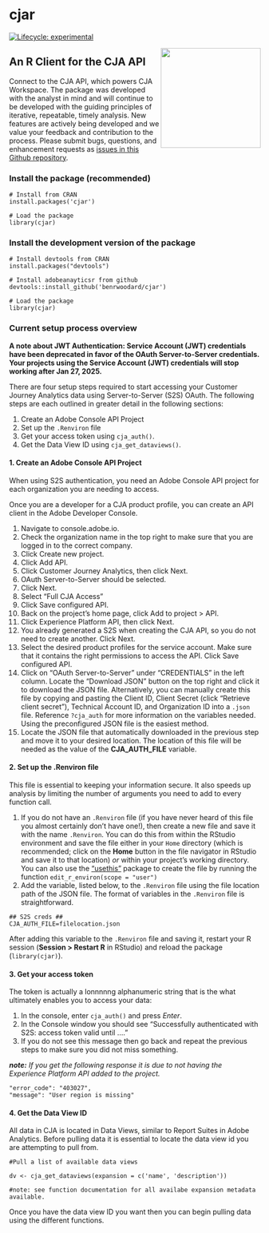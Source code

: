 
<!-- README.md is generated from README.Rmd. Please edit that file -->

# cjar

<!-- badges: start -->

[![Lifecycle:
experimental](https://img.shields.io/badge/lifecycle-experimental-orange.svg)](https://lifecycle.r-lib.org/articles/stages.html)
<!-- badges: end -->

<img src="man/figures/logo.png" align="right" width = "200"/>

## An R Client for the CJA API

Connect to the CJA API, which powers CJA Workspace. The package was
developed with the analyst in mind and will continue to be developed
with the guiding principles of iterative, repeatable, timely analysis.
New features are actively being developed and we value your feedback and
contribution to the process. Please submit bugs, questions, and
enhancement requests as [issues in this Github
repository](https://github.com/searchdiscovery/cjar/issues).

### Install the package (recommended)

    # Install from CRAN
    install.packages('cjar')

    # Load the package
    library(cjar)

### Install the development version of the package

    # Install devtools from CRAN
    install.packages("devtools")

    # Install adobeanayticsr from github
    devtools::install_github('benrwoodard/cjar') 

    # Load the package
    library(cjar) 

### Current setup process overview

**A note about JWT Authentication: Service Account (JWT) credentials
have been deprecated in favor of the OAuth Server-to-Server credentials.
Your projects using the Service Account (JWT) credentials will stop
working after Jan 27, 2025.**

There are four setup steps required to start accessing your Customer
Journey Analytics data using Server-to-Server (S2S) OAuth. The following
steps are each outlined in greater detail in the following sections:

1.  Create an Adobe Console API Project
2.  Set up the `.Renviron` file
3.  Get your access token using `cja_auth()`.
4.  Get the Data View ID using `cja_get_dataviews()`.

#### 1. Create an Adobe Console API Project

When using S2S authentication, you need an Adobe Console API project for
each organization you are needing to access.

Once you are a developer for a CJA product profile, you can create an
API client in the Adobe Developer Console.

1.  Navigate to console.adobe.io.
2.  Check the organization name in the top right to make sure that you
    are logged in to the correct company.
3.  Click Create new project.
4.  Click Add API.
5.  Click Customer Journey Analytics, then click Next.
6.  OAuth Server-to-Server should be selected.
7.  Click Next.
8.  Select “Full CJA Access”
9.  Click Save configured API.
10. Back on the project’s home page, click Add to project \> API.
11. Click Experience Platform API, then click Next.
12. You already generated a S2S when creating the CJA API, so you do not
    need to create another. Click Next.
13. Select the desired product profiles for the service account. Make
    sure that it contains the right permissions to access the API. Click
    Save configured API.
14. Click on “OAuth Server-to-Server” under “CREDENTIALS” in the left
    column. Locate the “Download JSON” button on the top right and click
    it to download the JSON file. Alternatively, you can manually create
    this file by copying and pasting the Client ID, Client Secret (click
    “Retrieve client secret”), Technical Account ID, and Organization ID
    into a `.json` file. Reference `?cja_auth` for more information on
    the variables needed. Using the preconfigured JSON file is the
    easiest method.
15. Locate the JSON file that automatically downloaded in the previous
    step and move it to your desired location. The location of this file
    will be needed as the value of the **CJA_AUTH_FILE** variable.

#### 2. Set up the .Renviron file

This file is essential to keeping your information secure. It also
speeds up analysis by limiting the number of arguments you need to add
to every function call.

1.  If you do not have an `.Renviron` file (if you have never heard of
    this file you almost certainly don’t have one!), then create a new
    file and save it with the name `.Renviron`. You can do this from
    within the RStudio environment and save the file either in your
    `Home` directory (which is recommended; click on the **Home** button
    in the file navigator in RStudio and save it to that location) *or*
    within your project’s working directory. You can also use the
    [“usethis”](https://usethis.r-lib.org/reference/edit.html) package
    to create the file by running the function
    `edit_r_environ(scope = "user")`
2.  Add the variable, listed below, to the `.Renviron` file using the
    file location path of the JSON file. The format of variables in the
    `.Renviron` file is straightforward.

<!-- -->

    ## S2S creds ##
    CJA_AUTH_FILE=filelocation.json

After adding this variable to the `.Renviron` file and saving it,
restart your R session (**Session \> Restart R** in RStudio) and reload
the package (`library(cjar)`).

#### 3. Get your access token

The token is actually a lonnnnng alphanumeric string that is the what
ultimately enables you to access your data:

1.  In the console, enter `cja_auth()` and press *Enter*.
2.  In the Console window you should see “Successfully authenticated
    with S2S: access token valid until ….”
3.  If you do not see this message then go back and repeat the previous
    steps to make sure you did not miss something.

***note:** If you get the following response it is due to not having the
Experience Platform API added to the project.*

    "error_code": "403027",
    "message": "User region is missing"

#### 4. Get the Data View ID

All data in CJA is located in Data Views, similar to Report Suites in
Adobe Analytics. Before pulling data it is essential to locate the data
view id you are attempting to pull from.

    #Pull a list of available data views

    dv <- cja_get_dataviews(expansion = c('name', 'description')) 

    #note: see function documentation for all availabe expansion metadata available.

Once you have the data view ID you want then you can begin pulling data
using the different functions.
